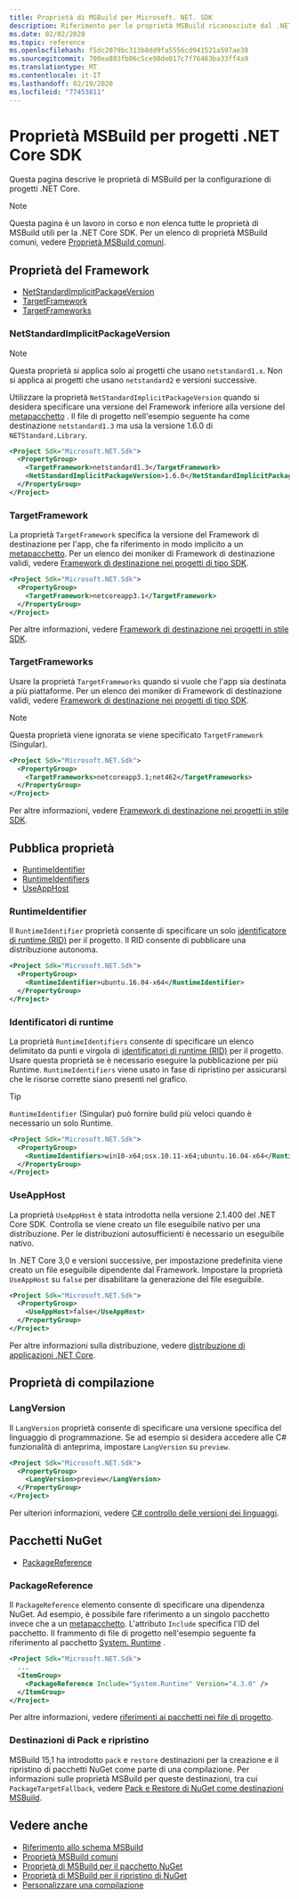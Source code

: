 ```yaml
---
title: Proprietà di MSBuild per Microsoft. NET. SDK
description: Riferimento per le proprietà MSBuild riconosciute dal .NET Core SDK.
ms.date: 02/02/2020
ms.topic: reference
ms.openlocfilehash: f5dc2079bc313b8dd9fa5556cd941521a597ae38
ms.sourcegitcommit: 700ea803fb06c5ce98de017c7f76463ba33ff4a9
ms.translationtype: MT
ms.contentlocale: it-IT
ms.lasthandoff: 02/19/2020
ms.locfileid: "77453811"
---
```

# <a name="msbuild-properties-for-net-core-sdk-projects"></a>Proprietà MSBuild per progetti .NET Core SDK

Questa pagina descrive le proprietà di MSBuild per la configurazione di progetti .NET Core.

> [!NOTE]
> Questa pagina è un lavoro in corso e non elenca tutte le proprietà di MSBuild utili per la .NET Core SDK. Per un elenco di proprietà MSBuild comuni, vedere [Proprietà MSBuild comuni](/visualstudio/msbuild/common-msbuild-project-properties).

## <a name="framework-properties"></a>Proprietà del Framework

- [NetStandardImplicitPackageVersion](#netstandardimplicitpackageversion)
- [TargetFramework](#targetframework)
- [TargetFrameworks](#targetframeworks)

### <a name="netstandardimplicitpackageversion"></a>NetStandardImplicitPackageVersion

> [!NOTE]
> Questa proprietà si applica solo ai progetti che usano `netstandard1.x`. Non si applica ai progetti che usano `netstandard2` e versioni successive.

Utilizzare la proprietà `NetStandardImplicitPackageVersion` quando si desidera specificare una versione del Framework inferiore alla versione del [metapacchetto](../packages.md#metapackages) . Il file di progetto nell'esempio seguente ha come destinazione `netstandard1.3` ma usa la versione 1.6.0 di `NETStandard.Library`.

```xml
<Project Sdk="Microsoft.NET.Sdk">
  <PropertyGroup>
    <TargetFramework>netstandard1.3</TargetFramework>
    <NetStandardImplicitPackageVersion>1.6.0</NetStandardImplicitPackageVersion>
  </PropertyGroup>
</Project>
```

### <a name="targetframework"></a>TargetFramework

La proprietà `TargetFramework` specifica la versione del Framework di destinazione per l'app, che fa riferimento in modo implicito a un [metapacchetto](../packages.md#metapackages). Per un elenco dei moniker di Framework di destinazione validi, vedere [Framework di destinazione nei progetti di tipo SDK](../../standard/frameworks.md#supported-target-framework-versions).

```xml
<Project Sdk="Microsoft.NET.Sdk">
  <PropertyGroup>
    <TargetFramework>netcoreapp3.1</TargetFramework>
  </PropertyGroup>
</Project>
```

Per altre informazioni, vedere [Framework di destinazione nei progetti in stile SDK](../../standard/frameworks.md).

### <a name="targetframeworks"></a>TargetFrameworks

Usare la proprietà `TargetFrameworks` quando si vuole che l'app sia destinata a più piattaforme. Per un elenco dei moniker di Framework di destinazione validi, vedere [Framework di destinazione nei progetti di tipo SDK](../../standard/frameworks.md#supported-target-framework-versions).

> [!NOTE]
> Questa proprietà viene ignorata se viene specificato `TargetFramework` (Singular).

```xml
<Project Sdk="Microsoft.NET.Sdk">
  <PropertyGroup>
    <TargetFrameworks>netcoreapp3.1;net462</TargetFrameworks>
  </PropertyGroup>
</Project>
```

Per altre informazioni, vedere [Framework di destinazione nei progetti in stile SDK](../../standard/frameworks.md).

## <a name="publish-properties"></a>Pubblica proprietà

- [RuntimeIdentifier](#runtimeidentifier)
- [RuntimeIdentifiers](#runtimeidentifiers)
- [UseAppHost](#useapphost)

### <a name="runtimeidentifier"></a>RuntimeIdentifier

Il `RuntimeIdentifier` proprietà consente di specificare un solo [identificatore di runtime (RID)](../rid-catalog.md) per il progetto. Il RID consente di pubblicare una distribuzione autonoma.

```xml
<Project Sdk="Microsoft.NET.Sdk">
  <PropertyGroup>
    <RuntimeIdentifier>ubuntu.16.04-x64</RuntimeIdentifier>
  </PropertyGroup>
</Project>
```

### <a name="runtimeidentifiers"></a>Identificatori di runtime

La proprietà `RuntimeIdentifiers` consente di specificare un elenco delimitato da punti e virgola di [identificatori di runtime (RID)](../rid-catalog.md) per il progetto. Usare questa proprietà se è necessario eseguire la pubblicazione per più Runtime. `RuntimeIdentifiers` viene usato in fase di ripristino per assicurarsi che le risorse corrette siano presenti nel grafico.

> [!TIP]
> `RuntimeIdentifier` (Singular) può fornire build più veloci quando è necessario un solo Runtime.

```xml
<Project Sdk="Microsoft.NET.Sdk">
  <PropertyGroup>
    <RuntimeIdentifiers>win10-x64;osx.10.11-x64;ubuntu.16.04-x64</RuntimeIdentifiers>
  </PropertyGroup>
</Project>
```

### <a name="useapphost"></a>UseAppHost

La proprietà `UseAppHost` è stata introdotta nella versione 2.1.400 del .NET Core SDK. Controlla se viene creato un file eseguibile nativo per una distribuzione. Per le distribuzioni autosufficienti è necessario un eseguibile nativo.

In .NET Core 3,0 e versioni successive, per impostazione predefinita viene creato un file eseguibile dipendente dal Framework. Impostare la proprietà `UseAppHost` su `false` per disabilitare la generazione del file eseguibile.

```xml
<Project Sdk="Microsoft.NET.Sdk">
  <PropertyGroup>
    <UseAppHost>false</UseAppHost>
  </PropertyGroup>
</Project>
```

Per altre informazioni sulla distribuzione, vedere [distribuzione di applicazioni .NET Core](../deploying/index.md).

## <a name="compile-properties"></a>Proprietà di compilazione

### <a name="langversion"></a>LangVersion

Il `LangVersion` proprietà consente di specificare una versione specifica del linguaggio di programmazione. Se ad esempio si desidera accedere alle C# funzionalità di anteprima, impostare `LangVersion` su `preview`.

```xml
<Project Sdk="Microsoft.NET.Sdk">
  <PropertyGroup>
    <LangVersion>preview</LangVersion>
  </PropertyGroup>
</Project>
```

Per ulteriori informazioni, vedere [ C# controllo delle versioni dei linguaggi](../../csharp/language-reference/configure-language-version.md#override-a-default).

## <a name="nuget-packages"></a>Pacchetti NuGet

- [PackageReference](#packagereference)

### <a name="packagereference"></a>PackageReference

Il `PackageReference` elemento consente di specificare una dipendenza NuGet. Ad esempio, è possibile fare riferimento a un singolo pacchetto invece che a un [metapacchetto](../packages.md#metapackages). L'attributo `Include` specifica l'ID del pacchetto. Il frammento di file di progetto nell'esempio seguente fa riferimento al pacchetto [System. Runtime](https://www.nuget.org/packages/System.Runtime/) .

```xml
<Project Sdk="Microsoft.NET.Sdk">
  ...
  <ItemGroup>
    <PackageReference Include="System.Runtime" Version="4.3.0" />
  </ItemGroup>
</Project>
```

Per altre informazioni, vedere [riferimenti ai pacchetti nei file di progetto](/nuget/consume-packages/package-references-in-project-files).

### <a name="pack-and-restore-targets"></a>Destinazioni di Pack e ripristino

MSBuild 15,1 ha introdotto `pack` e `restore` destinazioni per la creazione e il ripristino di pacchetti NuGet come parte di una compilazione. Per informazioni sulle proprietà MSBuild per queste destinazioni, tra cui `PackageTargetFallback`, vedere [Pack e Restore di NuGet come destinazioni MSBuild](/nuget/reference/msbuild-targets).

## <a name="see-also"></a>Vedere anche

- [Riferimento allo schema MSBuild](/visualstudio/msbuild/msbuild-project-file-schema-reference)
- [Proprietà MSBuild comuni](/visualstudio/msbuild/common-msbuild-project-properties)
- [Proprietà di MSBuild per il pacchetto NuGet](/nuget/reference/msbuild-targets#pack-target)
- [Proprietà di MSBuild per il ripristino di NuGet](/nuget/reference/msbuild-targets#restore-properties)
- [Personalizzare una compilazione](/visualstudio/msbuild/customize-your-build)

